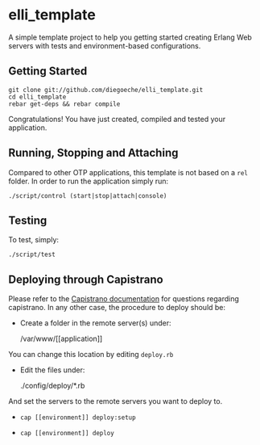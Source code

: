 elli_template
=============

A simple template project to help you getting started creating Erlang Web
servers with tests and environment-based configurations.

## Getting Started ##

    git clone git://github.com/diegoeche/elli_template.git
    cd elli_template
    rebar get-deps && rebar compile

Congratulations! You have just created, compiled and tested your application.

## Running, Stopping and Attaching ##

Compared to other OTP applications, this template is not based on a `rel` folder. In
order to run the application simply run:

    ./script/control (start|stop|attach|console)

## Testing ##

To test, simply:

    ./script/test

## Deploying through Capistrano ##

Please refer to the
[Capistrano documentation](https://github.com/capistrano/capistrano) for questions
regarding capistrano. In any other case, the procedure to deploy should be:

* Create a folder in the remote server(s) under:

    /var/www/[[application]]

You can change this location by editing `deploy.rb`

* Edit the files under:

    ./config/deploy/*.rb

And set the servers to the remote servers you want to deploy to.

* `cap [[environment]] deploy:setup`

* `cap [[environment]] deploy`
